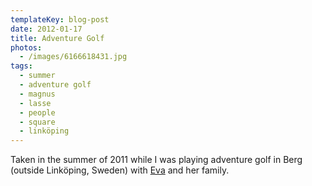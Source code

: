```yaml
---
templateKey: blog-post
date: 2012-01-17
title: Adventure Golf
photos:
  - /images/6166618431.jpg
tags:
  - summer
  - adventure golf
  - magnus
  - lasse
  - people
  - square
  - linköping
---
```


Taken in the summer of 2011 while I was playing adventure golf in Berg (outside Linköping, Sweden) with [Eva](http://log.brusman.net) and her family.
